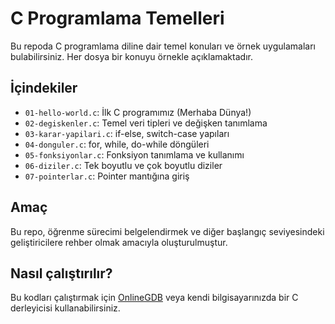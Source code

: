 # C Programlama Temelleri

Bu repoda C programlama diline dair temel konuları ve örnek uygulamaları bulabilirsiniz. Her dosya bir konuyu örnekle açıklamaktadır.

## İçindekiler

- `01-hello-world.c`: İlk C programımız (Merhaba Dünya!)
- `02-degiskenler.c`: Temel veri tipleri ve değişken tanımlama
- `03-karar-yapilari.c`: if-else, switch-case yapıları
- `04-donguler.c`: for, while, do-while döngüleri
- `05-fonksiyonlar.c`: Fonksiyon tanımlama ve kullanımı
- `06-diziler.c`: Tek boyutlu ve çok boyutlu diziler
- `07-pointerlar.c`: Pointer mantığına giriş

## Amaç

Bu repo, öğrenme sürecimi belgelendirmek ve diğer başlangıç seviyesindeki geliştiricilere rehber olmak amacıyla oluşturulmuştur.

## Nasıl çalıştırılır?

Bu kodları çalıştırmak için [OnlineGDB](https://www.onlinegdb.com/) veya kendi bilgisayarınızda bir C derleyicisi kullanabilirsiniz.
